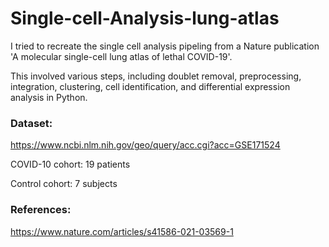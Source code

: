 # Single-cell-Analysis-lung-atlas

I tried to recreate the single cell analysis pipeling from a Nature publication 'A molecular single-cell lung atlas of lethal COVID-19'.

This involved various steps, including doublet removal, preprocessing, integration, clustering, cell identification, and differential expression analysis in Python.


### Dataset:
https://www.ncbi.nlm.nih.gov/geo/query/acc.cgi?acc=GSE171524

COVID-10 cohort: 19 patients

Control cohort: 7 subjects


### References:
https://www.nature.com/articles/s41586-021-03569-1
